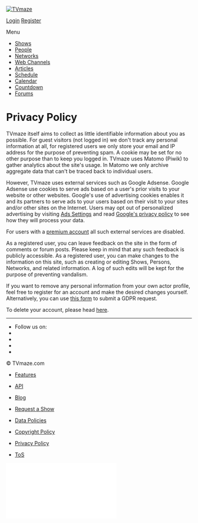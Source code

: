 [![TVmaze](https://static.tvmaze.com/images/tvm-header-logo.png "Keep track of your shows. TV calendar, TV watchlist, TV information database, REST TV API and more.")](https://www.tvmaze.com/)

[Login](https://www.tvmaze.com/account/login) [Register](https://www.tvmaze.com/account/register)

Menu

* [Shows](https://www.tvmaze.com/shows)
* [People](https://www.tvmaze.com/people)
* [Networks](https://www.tvmaze.com/networks)
* [Web Channels](https://www.tvmaze.com/webchannels)
* [Articles](https://www.tvmaze.com/articles)
* [Schedule](https://www.tvmaze.com/schedule)
* [Calendar](https://www.tvmaze.com/calendar)
* [Countdown](https://www.tvmaze.com/countdown)
* [Forums](https://www.tvmaze.com/forums)

Privacy Policy
==============

TVmaze itself aims to collect as little identifiable information about you as possible. For guest visitors (not logged in) we don't track any personal information at all, for registered users we only store your email and IP address for the purpose of preventing spam. A cookie may be set for no other purpose than to keep you logged in. TVmaze uses Matomo (Piwik) to gather analytics about the site's usage. In Matomo we only archive aggregate data that can't be traced back to individual users.

However, TVmaze uses external services such as Google Adsense. Google Adsense use cookies to serve ads based on a user's prior visits to your website or other websites. Google's use of advertising cookies enables it and its partners to serve ads to your users based on their visit to your sites and/or other sites on the Internet. Users may opt out of personalized advertising by visiting [Ads Settings](https://www.google.com/settings/ads) and read [Google's privacy policy](https://policies.google.com/privacy) to see how they will process your data.

For users with a [premium account](https://www.tvmaze.com/premium) all such external services are disabled.

As a registered user, you can leave feedback on the site in the form of comments or forum posts. Please keep in mind that any such feedback is publicly accessible. As a registered user, you can make changes to the information on this site, such as creating or editing Shows, Persons, Networks, and related information. A log of such edits will be kept for the purpose of preventing vandalism.

If you want to remove any personal information from your own actor profile, feel free to register for an account and make the desired changes yourself. Alternatively, you can use [this form](https://www.tvmaze.com/thread/claim) to submit a GDPR request.

To delete your account, please head [here](https://www.tvmaze.com/dashboard/security).

* * *

* Follow us on:
* [](https://facebook.com/tvmaze "TVmaze Facebook page")
* [](https://twitter.com/tvmaze "TVmaze Twitter page")
* [](https://www.instagram.com/tvmazecom/ "TVmaze Instagram page")
* [](https://www.reddit.com/r/tvmaze "TVmaze Reddit page")

© TVmaze.com

* [Features](https://www.tvmaze.com/site/features)
* [API](https://www.tvmaze.com/api)
* [Blog](https://www.tvmaze.com/blog)
* [Request a Show](https://www.tvmaze.com/request/create)
* [Data Policies](https://www.tvmaze.com/faqs/9/data-policies)

* [Copyright Policy](https://www.tvmaze.com/site/copyright)
* [Privacy Policy](https://www.tvmaze.com/site/privacy)
* [ToS](https://www.tvmaze.com/site/tos)

              

![](//numbers.tvmaze.com/tvmaze.php?idsite=1)